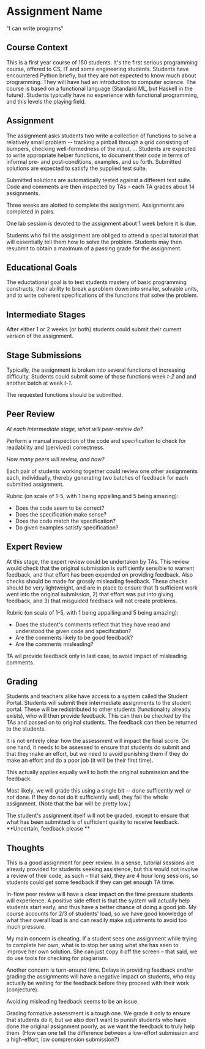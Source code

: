 # Assignment Name

"I can write programs"

## Course Context

This is a first year course of 150 students. It's the first serious programming 
course, offered to CS, IT and some engineering students. Students have encountered 
Python briefly, but they are not expected to know much about programming. 
They will have had an introduction to computer science. The course is 
based on a functional language (Standard ML, but Haskell in the future). 
Students typically have no experience with functional programming, 
and this levels the playing field.

## Assignment

The assignment asks students two write a collection of functions to
solve a relatively small problem -- tracking a pinball through
a grid consisting of bumpers, checking well-formedness of the
input, ... Students are expected to write appropriate helper functions, to document their code in terms of
informal pre- and post-conditions, examples, and so forth.
Submitted solutions are expected to satisfy the supplied test suite.


Submitted solutions are automatically tested against a different
test suite. Code and comments are then inspected by TAs – each 
TA grades about 14 assignments.

Three weeks are alotted to complete the assignment. Assignments are
completed in pairs.

One lab session is devoted to the assignment about 1 week before it is due.

Students who fail the assignment are obliged to attend a special tutorial
that will essentially tell them how to solve the problem. Students may
then resubmit to obtain a maximum of a passing grade for the assignment.

## Educational Goals

The eductational goal is to test students mastery of basic programming
constructs, their ability to break a problem down into smaller, solvable
units, and to write coherent specifications of the functions that solve
the problem.

## Intermediate Stages

After either 1 or 2 weeks (or both) students could submit their current
version of the assignment.

## Stage Submissions

Typically, the assignment is broken into several functions of increasing difficulty.
Students could submit some of those functions week _t-2_ and and another batch at week _t-1_.

The requested functions should be submitted. 

## Peer Review

_At each intermediate stage, what will peer-review do?_

Perform a manual inspection of the code and specification to check
for readability and (pervived) correctness.

_How many peers will review, and how?_

Each pair of students working together could review one other assignments each, individually,
thereby generating two batches of feedback for each submitted assignment.

Rubric (on scale of 1-5, with 1 being appalling and 5 being amazing):

* Does the code seem to be correct?
* Does the specification make sense?
* Does the code match the specification?
* Do given examples satisfy specification?

## Expert Review


At this stage, the expert review could be undertaken by TAs. This review would check that the original submission is sufficiently sensible to warrent feedback, and that effort has been expended on providing feedback. Also checks should be made for grossly misleading feedback. These checks should be very lightweight, and are in place to ensure that 1) sufficient work went into the original submission, 2) that effort was put into giving feedback, and 3) that misguided feedback will not create problems.

Rubric (on scale of 1-5, with 1 being appalling and 5 being amazing):
* Does the student's comments reflect that they have read and understood the given code and specification?
* Are the comments likely to be good feedback?
* Are the comments misleading?

TA wil provide feedback only in last case, to avoid impact of misleading comments.

## Grading



Students and teachers alike have access to a system called the Student Portal.
Students will submit their intermediate assignments to the student portal.
These will be redistributed to other students (functionality already exists),
who will then provide feedback. This can then be checked by the TAs and 
passed on to original students. The feedback can then be returned to the
students.

It is not entirely clear how the assessment will impact the final score.
On one hand, it needs to be assessed to ensure that students do submit
and that they make an effort, but we need to avoid punishing them if they
do make an effort and do a poor job (it will be their first time).

This actually applies equally well to both the original submission and the feedback.

Most likely, we will grade this using a single bit -- done sufficently well or not done.
If they do not do it sufficiently well, they fail the whole assignment.
(Note that the bar will be pretty low.)

The student's assignment itself will not be graded, except to ensure that what has
been submitted is of sufficient quality to receive feedback.
**Uncertain, feedback please **


## Thoughts

This is a good assignment for peer review. In a sense, tutorial sessions are already provided for students seeking assistence, but this would not involve a review of their code, as such – that said, they are 4 hour long sessions, so students could get some feedback if they can get enough TA time. 

In-flow peer review will have a clear impact on the time pressure students will experience. A positive side effect is that the system will actually help students start early, and thus have a better chance of doing a good job. My course accounts for 2/3 of students' load, so we have good knowledge of what their overall load is and can readily make adjustments to avoid too much pressure.

My main concern is  cheating. If a student sees one assignment while trying to complete her own, what is to stop her using what she has seen to improve her own solution. She can just copy it off the screen – that said, we do use tools for checking for plagiarism.

Another concern is turn-around time. Delays in providing feedback and/or grading the assignments will have a negative impact on students, who may actually be waiting for the feedback before they proceed with their work (conjecture).

Avoiding misleading feedback seems to be an issue.

Grading formative assessment is a tough one. We grade it only to ensure that students do it,
but we also don't want to punish students who have done the original assignment poorly, as
we want the feedback to truly help them. (How can one tell the difference between a 
low-effort submission and a high-effort, low comprension submission?)

